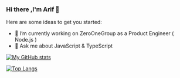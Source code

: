 ### Hi there ,**I'm Arif** 👋


Here are some ideas to get you started:

- 🔭 I’m currently working on ZeroOneGroup as a Product Engineer ( Node.js )
- 💬 Ask me about JavaScript & TypeScript

[![My GitHub stats](https://github-readme-stats.vercel.app/api?username=arifwidianto08&count_private=true&show_icons=true&theme=dark)](https://github.com/anuraghazra/github-readme-stats)

[![Top Langs](https://github-readme-stats.vercel.app/api/top-langs/?username=arifwidianto08&layout=compact&theme=dark)](https://github.com/anuraghazra/github-readme-stats)

